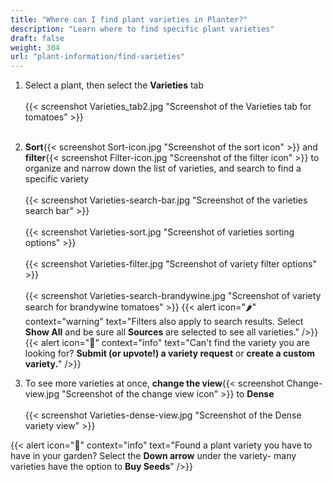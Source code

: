 ```yaml
---
title: "Where can I find plant varieties in Planter?"
description: "Learn where to find specific plant varieties"
draft: false
weight: 304
url: "plant-information/find-varieties"
---
```


1. Select a plant, then select the **Varieties** tab<br /><br />
{{< screenshot Varieties_tab2.jpg "Screenshot of the Varieties tab for tomatoes" >}}<br /><br />

2. **Sort**{{< screenshot Sort-icon.jpg "Screenshot of the sort icon" >}} and **filter**{{< screenshot Filter-icon.jpg "Screenshot of the filter icon" >}} to organize and narrow down the list of varieties, and search to find a specific variety<br /><br />
{{< screenshot Varieties-search-bar.jpg "Screenshot of the varieties search bar" >}}<br /><br />
{{< screenshot Varieties-sort.jpg "Screenshot of varieties sorting options" >}}<br /><br />
{{< screenshot Varieties-filter.jpg "Screenshot of variety filter options" >}}<br /><br />
{{< screenshot Varieties-search-brandywine.jpg "Screenshot of variety search for brandywine tomatoes" >}}
{{< alert icon="🌶️" context="warning" text="Filters also apply to search results. Select **Show All** and be sure all **Sources** are selected to see all varieties." />}}
{{< alert icon="🥬" context="info" text="Can't find the variety you are looking for? **Submit (or upvote!) a variety request** or **create a custom variety.**" />}}

3. To see more varieties at once, **change the view**{{< screenshot Change-view.jpg "Screenshot of the change view icon" >}} to **Dense**<br /><br />
{{< screenshot Varieties-dense-view.jpg "Screenshot of the Dense variety view" >}}

{{< alert icon="🍅" context="info" text="Found a plant variety you have to have in your garden? Select the **Down arrow** under the variety- many varieties have the option to **Buy Seeds**" />}}
